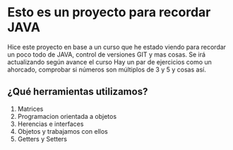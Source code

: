 # Esto es un proyecto para recordar JAVA
Hice este proyecto en base a un curso que he estado viendo para recordar un poco todo de JAVA, control de versiones GIT y mas cosas. Se irá actualizando según avance el curso
Hay un par de ejercicios como un ahorcado, comprobar si números son múltiplos de 3 y 5 y cosas así.

## ¿Qué herramientas utilizamos?
1. Matrices
2. Programacion orientada a objetos
3. Herencias e interfaces
4. Objetos y trabajamos con ellos
5. Getters y Setters